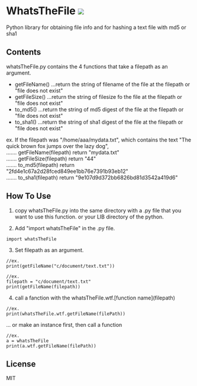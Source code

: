 # WhatsTheFile  <img src="https://travis-ci.org/azusaaz/WhatsTheFile.svg?branch=test3"></a>
Python library for obtaining file info and for hashing a text file with md5 or sha1


## Contents
whatsTheFile.py contains the 4 functions that take a filepath as an argument.   
- getFileName()  ...return the string of filename of the file at the filepath or "file does not exist"    
- getFileSize()  ...return the string of filesize fo the file at the filepath or "file does not exist"     
- to_md5()       ...return the string of md5 digest of the file at the filepath or "file does not exist"    
- to_sha1()      ...return the string of sha1 digest of the file at the filepath or "file does not exist"  

ex. If the filepath was "/home/aaa/mydata.txt", which contains the text "The quick brown fox jumps over the lazy dog",  
  ....... getFileName(filepath) return "mydata.txt"  
  ....... getFileSize(filepath) return "44"  
  ....... to_md5(filepath)   return "2fd4e1c67a2d28fced849ee1bb76e7391b93eb12"  
  ....... to_sha1(filepath) return "9e107d9d372bb6826bd81d3542a419d6"  

## How To Use
1. copy whatsTheFile.py into the same directory with a .py file that you want to use this function.
or your LIB directory of the python.

2. Add "import whatsTheFile" in the .py file.

```
import whatsTheFile
```

3. Set filepath as an argument. 
```
//ex. 
print(getFileName("c/document/text.txt"))
```
```
//ex. 
filepath = "c/document/text.txt"
print(getFileName(filepath))   
```
4. call a fanction with the whatsTheFile.wtf.\[function name\](filepath)   
```
//ex. 
print(whatsTheFile.wtf.getFileName(filePath))   
```

... or make an instance first, then call a function   
```
//ex.
a = whatsTheFile  
print(a.wtf.getFileName(filePath))  
```

## License

MIT


